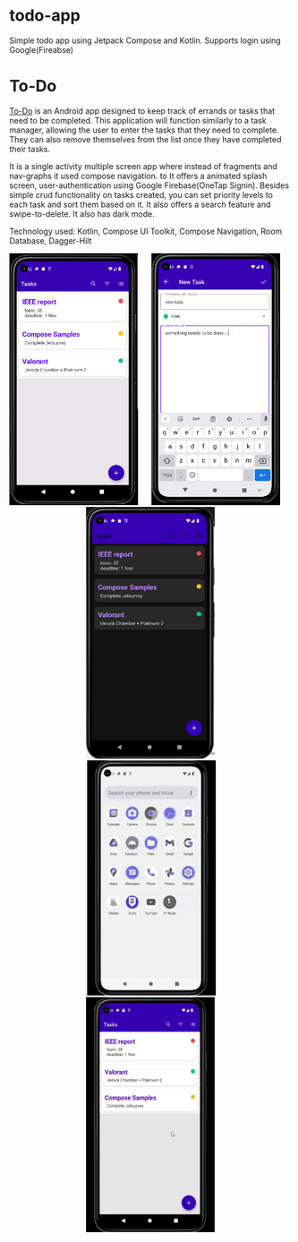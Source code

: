 # todo-app
Simple todo app using Jetpack Compose and Kotlin. Supports login using Google(Fireabse)
# To-Do
[To-Do](https://github.com/hey-sameer/todo-app) is an Android app designed to keep track of errands or tasks that need to be completed. This application will function similarly to a task manager, allowing the user to enter the tasks that they need to complete. They can also remove themselves from the list once they have completed their tasks.

It is a single activity multiple screen app where instead of fragments and nav-graphs it used compose navigation. to It offers a animated splash screen, user-authentication using Google Firebase(OneTap Signin). Besides simple crud functionality on tasks created, you can set priority levels to each task and sort them based on it. It also offers a search feature and swipe-to-delete. It also has dark mode.

Technology used: Kotlin, Compose UI Toolkit, Compose Navigation, Room Database, Dagger-Hilt
<p align="center">
<img src="app/todo-light-1.png"  width="230" height = "450" title="To-do">&nbsp;&nbsp;&nbsp;&nbsp;&nbsp;
<img src="app/todo-light-2.png"  width="230" height = "450" title="Todo">&nbsp;&nbsp;&nbsp;&nbsp;&nbsp;
<img src="app/todo-dark-1.png"  width="230" height = "450" title="Todo"><br>&nbsp;&nbsp;&nbsp;&nbsp;&nbsp;
<img src="app/todo-splash.gif" width="230" height = "420"  title="To-Do">&nbsp;&nbsp;&nbsp;&nbsp;&nbsp;
<img src="app/todo-2.gif"  width="230" height = "420" title="Todo">
</p>
